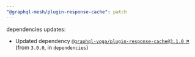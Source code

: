 ```yaml
---
"@graphql-mesh/plugin-response-cache": patch
---
```

dependencies updates:
  - Updated dependency [`@graphql-yoga/plugin-response-cache@3.1.0` ↗︎](https://www.npmjs.com/package/@graphql-yoga/plugin-response-cache/v/3.1.0) (from `3.0.0`, in `dependencies`)
